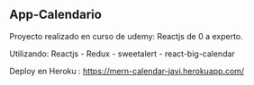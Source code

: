 ## App-Calendario

Proyecto realizado en curso de udemy: Reactjs de 0 a experto.

Utilizando: Reactjs - Redux - sweetalert - react-big-calendar

Deploy en Heroku : https://mern-calendar-javi.herokuapp.com/
